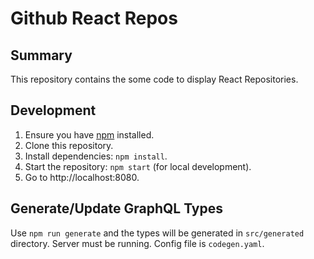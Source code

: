 # Github React Repos

## Summary

This repository contains the some code to display React Repositories.

## Development

1. Ensure you have [npm](https://npmjs.com) installed.
2. Clone this repository.
3. Install dependencies: `npm install`.
4. Start the repository: `npm start` (for local development).
5. Go to http://localhost:8080.

## Generate/Update GraphQL Types

Use `npm run generate` and the types will be generated in `src/generated`  directory. Server must be running.
Config file is `codegen.yaml`.
